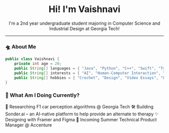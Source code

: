 <h1 align="center">Hi! I'm Vaishnavi</h1>
<p align="center">
  I'm a 2nd year undergraduate student majoring in Computer Science and Industrial Design at Georgia Tech!
</p>

---

### 🛸 About Me
```java
public class Vaishnavi {
    private int age = 20;
    public String[] languages = { "Java", "Python", "C++", "Swift", "TypeScript" };
    public String[] interests = { "AI", "Human-Computer Interaction", "Startups", "Product Design" };
    public String[] hobbies = { "Crochet", "Design", "Video Essays", "Football" };
}
```

### 🔮 What Am I Doing Currently?
🏁 Researching F1 car perception algorithms @ Georgia Tech
🛠 Building Sonder.ai – an AI-native platform to help provide an alternate to therapy 
✨ Designing with Framer and Figma
🧠 Incoming Summer Technical Product Manager @ Accenture


